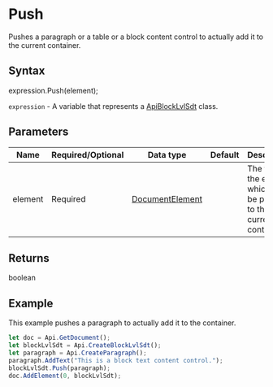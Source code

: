 # Push

Pushes a paragraph or a table or a block content control to actually add it to the current container.

## Syntax

expression.Push(element);

`expression` - A variable that represents a [ApiBlockLvlSdt](../ApiBlockLvlSdt.md) class.

## Parameters

| **Name** | **Required/Optional** | **Data type** | **Default** | **Description** |
| ------------- | ------------- | ------------- | ------------- | ------------- |
| element | Required | [DocumentElement](../../Enumeration/DocumentElement.md) |  | The type of the element which will be pushed to the current container. |

## Returns

boolean

## Example

This example pushes a paragraph to actually add it to the container.

```javascript
let doc = Api.GetDocument();
let blockLvlSdt = Api.CreateBlockLvlSdt();
let paragraph = Api.CreateParagraph();
paragraph.AddText("This is a block text content control.");
blockLvlSdt.Push(paragraph);
doc.AddElement(0, blockLvlSdt);
```

